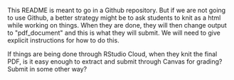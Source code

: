 <!-- # README

## Deadline: [Insert deadline]

This repo contains starter documents and any supplementary files (e.g. datasets) that you need for this assignment.
You can commit and push to this repo as many times as you want until the deadline stated above.
See course syllabus for policy on late submissions. -->

This README is meant to go in a Github repository. But if we are not going to use Github, a better strategy might be to ask students to knit as a html while working on things.
When they are done, they will then change output to "pdf_document" and this is what they will submit. We will need to give explicit instructions for how to do this.

If things are being done through RStudio Cloud, when they knit the final PDF, is it easy enough to extract and submit through Canvas for grading? Submit in some other way?
